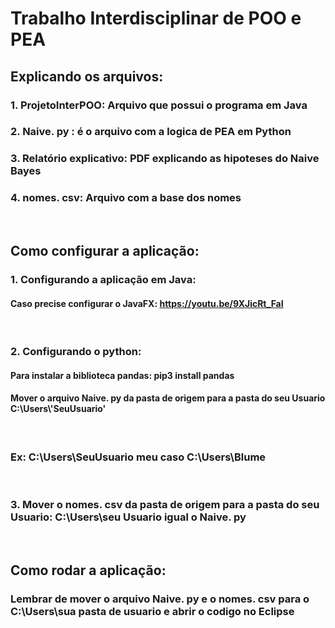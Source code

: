 # Trabalho Interdisciplinar de POO e PEA

## Explicando os arquivos: <br/>

### 1. ProjetoInterPOO: Arquivo que possui o programa em Java
### 2. Naive. py : é o arquivo com a logica de PEA em Python
### 3. Relatório explicativo: PDF explicando as hipoteses do Naive Bayes 
### 4. nomes. csv: Arquivo com a base dos nomes

<br/>

## Como configurar a aplicação: 
### 1. Configurando a aplicação em Java: 
#### Caso precise configurar o JavaFX: https://youtu.be/9XJicRt_FaI
<br/>

### 2. Configurando o python: 
#### Para instalar a biblioteca pandas: pip3 install pandas
#### Mover o arquivo Naive. py da pasta de origem para a pasta do seu Usuario C:\Users\\'SeuUsuario'
<br/>

### Ex: C:\Users\SeuUsuario meu caso C:\Users\Blume
<br/>

### 3. Mover o nomes. csv da pasta de origem para a pasta do seu Usuario: C:\Users\seu Usuario igual o Naive. py
<br/>

## Como rodar a aplicação:
### Lembrar de mover o arquivo Naive. py e o nomes. csv para o C:\Users\sua pasta de usuario e abrir o codigo no Eclipse
